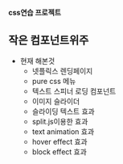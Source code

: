 #### css연습 프로젝트
## 작은 컴포넌트위주

- 현재 해본것
  - 넷플릭스 렌딩페이지
  - pure css 메뉴
  - 텍스트 스피너 로딩 컴포넌트
  - 이미지 슬라이더
  - 슬라이딩 텍스트 효과
  - split.js이용한 효과
  - text animation 효과
  - hover effect 효과
  - block effect 효과